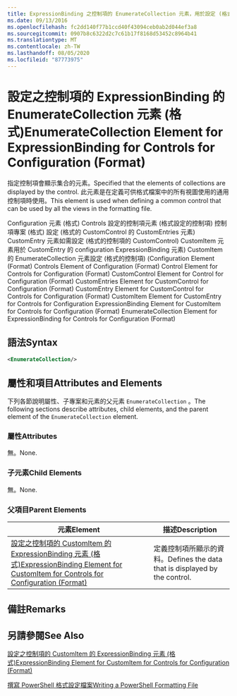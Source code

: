 ```yaml
---
title: ExpressionBinding 之控制項的 EnumerateCollection 元素，用於設定 (格式) |Microsoft Docs
ms.date: 09/13/2016
ms.openlocfilehash: fc2dd140f77b1ccd40f43094ceb0ab2d044ef3a8
ms.sourcegitcommit: 0907b8c6322d2c7c61b17f8168d53452c8964b41
ms.translationtype: MT
ms.contentlocale: zh-TW
ms.lasthandoff: 08/05/2020
ms.locfileid: "87773975"
---
```

# <a name="enumeratecollection-element-for-expressionbinding-for-controls-for-configuration-format"></a><span data-ttu-id="d469d-102">設定之控制項的 ExpressionBinding 的 EnumerateCollection 元素 (格式)</span><span class="sxs-lookup"><span data-stu-id="d469d-102">EnumerateCollection Element for ExpressionBinding for Controls for Configuration (Format)</span></span>

<span data-ttu-id="d469d-103">指定控制項會顯示集合的元素。</span><span class="sxs-lookup"><span data-stu-id="d469d-103">Specified that the elements of collections are displayed by the control.</span></span> <span data-ttu-id="d469d-104">此元素是在定義可供格式檔案中的所有視圖使用的通用控制項時使用。</span><span class="sxs-lookup"><span data-stu-id="d469d-104">This element is used when defining a common control that can be used by all the views in the formatting file.</span></span>

<span data-ttu-id="d469d-105">Configuration 元素 (格式) Controls 設定的控制項元素 (格式設定的控制項) 控制項專案 (格式) 設定 (格式的 CustomControl 的 CustomEntries 元素) CustomEntry 元素如需設定 (格式的控制項的 CustomControl) CustomItem 元素用於 CustomEntry 的 configuration ExpressionBinding 元素) CustomItem 的 EnumerateCollection 元素設定 (格式的控制項)  (</span><span class="sxs-lookup"><span data-stu-id="d469d-105">Configuration Element (Format) Controls Element of Configuration (Format) Control Element for Controls for Configuration (Format) CustomControl Element for Control for Configuration (Format) CustomEntries Element for CustomControl for Configuration (Format) CustomEntry Element for CustomControl for Controls for Configuration (Format) CustomItem Element for CustomEntry for Controls for Configuration ExpressionBinding Element for CustomItem for Controls for Configuration (Format) EnumerateCollection Element for ExpressionBinding for Controls for Configuration (Format)</span></span>

## <a name="syntax"></a><span data-ttu-id="d469d-106">語法</span><span class="sxs-lookup"><span data-stu-id="d469d-106">Syntax</span></span>

```xml
<EnumerateCollection/>
```

## <a name="attributes-and-elements"></a><span data-ttu-id="d469d-107">屬性和項目</span><span class="sxs-lookup"><span data-stu-id="d469d-107">Attributes and Elements</span></span>

<span data-ttu-id="d469d-108">下列各節說明屬性、子專案和元素的父元素 `EnumerateCollection` 。</span><span class="sxs-lookup"><span data-stu-id="d469d-108">The following sections describe attributes, child elements, and the parent element of the `EnumerateCollection` element.</span></span>

### <a name="attributes"></a><span data-ttu-id="d469d-109">屬性</span><span class="sxs-lookup"><span data-stu-id="d469d-109">Attributes</span></span>

<span data-ttu-id="d469d-110">無。</span><span class="sxs-lookup"><span data-stu-id="d469d-110">None.</span></span>

### <a name="child-elements"></a><span data-ttu-id="d469d-111">子元素</span><span class="sxs-lookup"><span data-stu-id="d469d-111">Child Elements</span></span>

<span data-ttu-id="d469d-112">無。</span><span class="sxs-lookup"><span data-stu-id="d469d-112">None.</span></span>

### <a name="parent-elements"></a><span data-ttu-id="d469d-113">父項目</span><span class="sxs-lookup"><span data-stu-id="d469d-113">Parent Elements</span></span>

|<span data-ttu-id="d469d-114">元素</span><span class="sxs-lookup"><span data-stu-id="d469d-114">Element</span></span>|<span data-ttu-id="d469d-115">描述</span><span class="sxs-lookup"><span data-stu-id="d469d-115">Description</span></span>|
|-------------|-----------------|
|[<span data-ttu-id="d469d-116">設定之控制項的 CustomItem 的 ExpressionBinding 元素 (格式)</span><span class="sxs-lookup"><span data-stu-id="d469d-116">ExpressionBinding Element for CustomItem for Controls for Configuration (Format)</span></span>](./expressionbinding-element-for-customitem-for-controls-for-configuration-format.md)|<span data-ttu-id="d469d-117">定義控制項所顯示的資料。</span><span class="sxs-lookup"><span data-stu-id="d469d-117">Defines the data that is displayed by the control.</span></span>|

## <a name="remarks"></a><span data-ttu-id="d469d-118">備註</span><span class="sxs-lookup"><span data-stu-id="d469d-118">Remarks</span></span>

## <a name="see-also"></a><span data-ttu-id="d469d-119">另請參閱</span><span class="sxs-lookup"><span data-stu-id="d469d-119">See Also</span></span>

[<span data-ttu-id="d469d-120">設定之控制項的 CustomItem 的 ExpressionBinding 元素 (格式)</span><span class="sxs-lookup"><span data-stu-id="d469d-120">ExpressionBinding Element for CustomItem for Controls for Configuration (Format)</span></span>](./expressionbinding-element-for-customitem-for-controls-for-configuration-format.md)

[<span data-ttu-id="d469d-121">撰寫 PowerShell 格式設定檔案</span><span class="sxs-lookup"><span data-stu-id="d469d-121">Writing a PowerShell Formatting File</span></span>](./writing-a-powershell-formatting-file.md)
